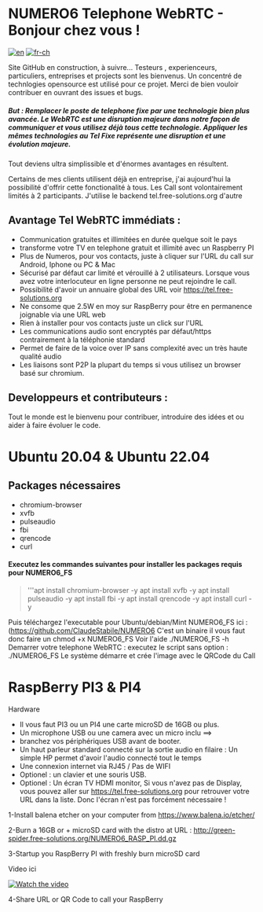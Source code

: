 # NUMERO6 Telephone WebRTC - Bonjour chez vous !

[![en](https://img.shields.io/badge/lang-en-red.svg)](https://github.com/ClaudeStabile/NUMERO6/blob/main/README.en-uk.md)
[![fr-ch](https://img.shields.io/badge/lang-fr--ch-green.svg)](https://github.com/ClaudeStabile/NUMERO6/blob/main/README.md)

Site GitHub en construction, à suivre...
Testeurs , experienceurs, particuliers, entreprises et projects sont les bienvenus.
Un concentré de technlogies opensource est utilisé pour ce projet. Merci de bien vouloir contribuer en ouvrant des issues et bugs.

##### But : Remplacer le poste de telephone fixe par une technologie bien plus avancée. Le WebRTC est une disruption majeure dans notre façon de communiquer et vous utilisez déjà tous cette technologie. Appliquer les mêmes technologies au Tel Fixe représente une disruption et une évolution majeure.
Tout deviens ultra simplissible et d'énormes avantages en résultent.

Certains de mes clients utilisent déjà en entreprise, j'ai aujourd'hui la possibilité d'offrir cette fonctionalité à tous. Les Call sont volontairement limités à 2 participants. J'utilise le backend tel.free-solutions.org d'autre

## Avantage Tel WebRTC immédiats :

- Communication gratuites et illimitées en durée quelque soit le pays
- transforme votre TV en telephone gratuit et illimité avec un Raspberry PI
- Plus de Numeros, pour vos contacts, juste à cliquer sur l'URL du call sur Android, Iphone ou PC & Mac
- Sécurisé par défaut car limité et vérouillé à 2 utilisateurs. Lorsque vous avez votre interlocuteur en ligne personne ne peut rejoindre le call.
- Possibilité d'avoir un annuaire global des URL voir https://tel.free-solutions.org 
- Ne consome que 2.5W en moy sur RaspBerry pour être en permanence joignable via une URL web
- Rien à installer pour vos contacts juste un click sur l'URL
- Les communications audio sont encryptés par défaut/https contrairement à la téléphonie standard
- Permet de faire de la voice over IP sans complexité avec un très haute qualité audio
- Les liaisons sont P2P la plupart du temps si vous utilisez un browser basé sur chromium.


## Developpeurs et contributeurs :
Tout le monde est le bienvenu pour contribuer, introduire des idées et ou aider à faire évoluer le code.

# Ubuntu 20.04 & Ubuntu 22.04
## Packages nécessaires
- chromium-browser  
- xvfb 
- pulseaudio
- fbi 
- qrencode
- curl

#### Executez les commandes suivantes pour installer les packages requis pour NUMERO6_FS


>'''apt install chromium-browser -y 
apt install xvfb -y 
apt install pulseaudio -y 
apt install fbi -y 
apt install qrencode -y 
apt install curl -y

Puis téléchargez l'executable pour Ubuntu/debian/Mint NUMERO6_FS ici : (https://github.com/ClaudeStabile/NUMERO6
C'est un binaire il vous faut donc faire un chmod +x NUMERO6_FS 
  Voir l'aide ./NUMERO6_FS -h 
  Demarrer votre telephone WebRTC : executez le script sans option : ./NUMERO6_FS Le système démarre et crée l'image avec le QRCode du Call

# RaspBerry PI3 & PI4
Hardware 
- Il vous faut PI3 ou un PI4 une carte microSD de 16GB ou plus.
- Un microphone USB ou une camera avec un micro inclu ==> 
- branchez vos périphériques USB avant de booter.
- Un haut parleur standard connecté sur la sortie audio en filaire : Un simple HP permet d'avoir l'audio connecté tout le temps
- Une connexion internet via RJ45 / Pas de WIFI 
- Optionel : un clavier et une souris USB.
- Optionel : Un écran TV HDMI monitor, Si vous n'avez pas de Display, vous pouvez aller sur https://tel.free-solutions.org pour retrouver votre URL dans la liste. Donc l'écran n'est pas forcément nécessaire !

1-Install balena etcher on your computer from https://www.balena.io/etcher/

2-Burn a 16GB or + microSD card with the distro at URL : http://green-spider.free-solutions.org/NUMERO6_RASP_PI.dd.gz

3-Startup you RaspBerry PI with freshly burn microSD card

Video ici

[![Watch the video](https://www.free-solutions.ch/clearspace/servlet/JiveServlet/previewBody/4823-102-1-8030/thumnailrasp.jpg)](https://www.free-solutions.ch/clearspace/servlet/JiveServlet/previewBody/4822-102-1-8026/Raspi3bootosp.webm)

4-Share URL or QR Code to call your RaspBerry
